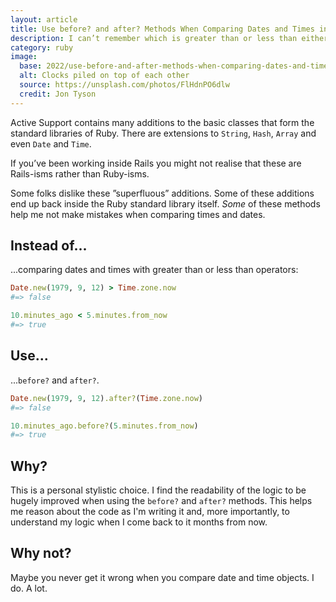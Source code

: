 ```yaml
---
layout: article
title: Use before? and after? Methods When Comparing Dates and Times in Rails
description: I can’t remember which is greater than or less than either.
category: ruby
image:
  base: 2022/use-before-and-after-methods-when-comparing-dates-and-times-in-rails
  alt: Clocks piled on top of each other
  source: https://unsplash.com/photos/FlHdnPO6dlw
  credit: Jon Tyson
---
```


Active Support contains many additions to the basic classes that form the standard libraries of Ruby. There are extensions to `String`, `Hash`, `Array` and even `Date` and `Time`.

If you’ve been working inside Rails you might not realise that these are Rails-isms rather than Ruby-isms.

Some folks dislike these ”superfluous” additions. Some of these additions end up back inside the Ruby standard library itself. _Some_ of these methods help me not make mistakes when comparing times and dates.


## Instead of...

...comparing dates and times with greater than or less than operators:

```ruby
Date.new(1979, 9, 12) > Time.zone.now
#=> false

10.minutes_ago < 5.minutes.from_now
#=> true
```


## Use...

...`before?` and `after?`.

```ruby
Date.new(1979, 9, 12).after?(Time.zone.now)
#=> false

10.minutes_ago.before?(5.minutes.from_now)
#=> true
```


## Why?

This is a personal stylistic choice. I find the readability of the logic to be hugely improved when using the `before?` and `after?` methods. This helps me reason about the code as I'm writing it and, more importantly, to understand my logic when I come back to it months from now.



## Why not?

Maybe you never get it wrong when you compare date and time objects. I do. A lot.

